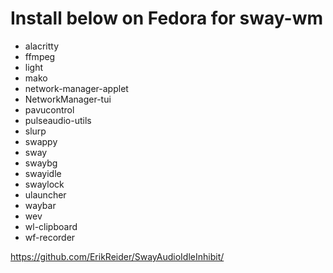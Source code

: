 # Install below on Fedora for sway-wm

  - alacritty
  - ffmpeg
  - light
  - mako
  - network-manager-applet
  - NetworkManager-tui
  - pavucontrol
  - pulseaudio-utils
  - slurp
  - swappy
  - sway
  - swaybg
  - swayidle
  - swaylock
  - ulauncher
  - waybar
  - wev
  - wl-clipboard
  - wf-recorder

  https://github.com/ErikReider/SwayAudioIdleInhibit/